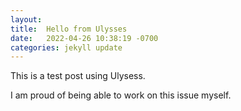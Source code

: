 ```yaml
---
layout:
title:  Hello from Ulysses
date:   2022-04-26 10:38:19 -0700
categories: jekyll update
---
```


This is a test post using Ulysess.

I am proud of being able to work on this issue myself. 






